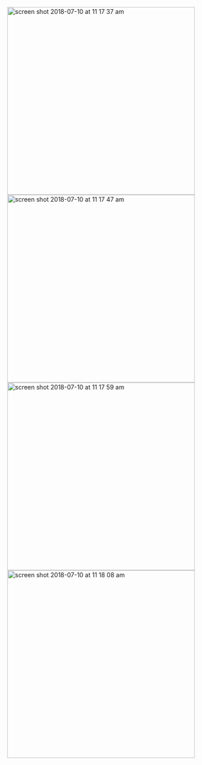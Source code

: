<p float="left">

<img width="432" height=”600” alt="screen shot 2018-07-10 at 11 17 37 am" src="https://user-images.githubusercontent.com/41017424/42523303-fedb133a-8432-11e8-9293-cf5a1b75e45c.png">
<img width="432" height=”600” alt="screen shot 2018-07-10 at 11 17 47 am" src="https://user-images.githubusercontent.com/41017424/42523304-009da110-8433-11e8-80bd-25fb008ec0da.png">
<img width="432" height=”600” alt="screen shot 2018-07-10 at 11 17 59 am" src="https://user-images.githubusercontent.com/41017424/42523306-0236bf8e-8433-11e8-94f2-bd2932be24dc.png">
<img width="432" height=”600” alt="screen shot 2018-07-10 at 11 18 08 am" src="https://user-images.githubusercontent.com/41017424/42523311-03eb4e08-8433-11e8-9411-8f20ed3226cc.png">


</p>
